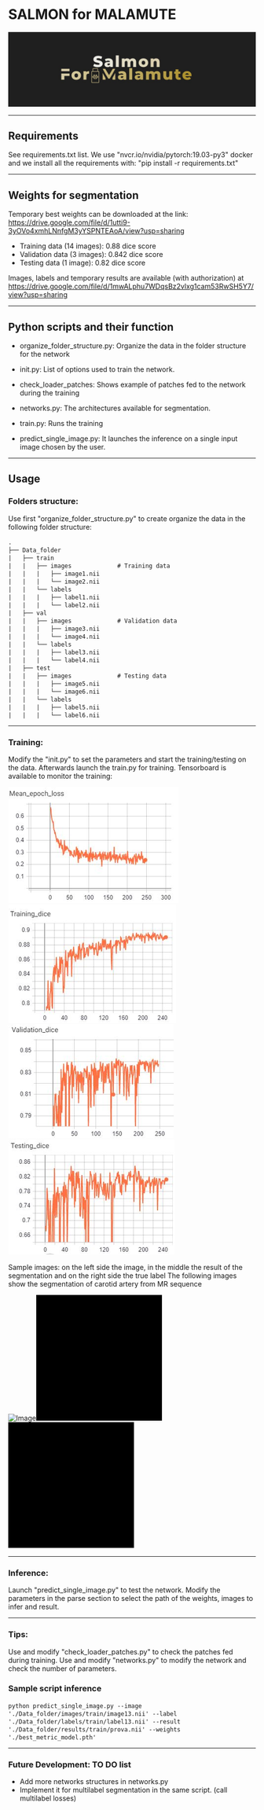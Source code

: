 # SALMON for MALAMUTE
![Salmon-logo-1](images/salmon_for_malamute.JPG)
*******************************************************************************
## Requirements
See requirements.txt list. We use "nvcr.io/nvidia/pytorch:19.03-py3" docker and we install all the requirements with:
"pip install -r requirements.txt"
*******************************************************************************
## Weights for segmentation
Temporary best weights can be downloaded at the link:
https://drive.google.com/file/d/1utti9-3yOVo4xmhLNnfgM3yYSPNTEAoA/view?usp=sharing

- Training data (14 images): 0.88 dice score
- Validation data (3 images): 0.842 dice score
- Testing data (1 image): 0.82 dice score

Images, labels and temporary results are available (with authorization) at https://drive.google.com/file/d/1mwALphu7WDqsBz2vlxg1cam53RwSH5Y7/view?usp=sharing
*******************************************************************************

## Python scripts and their function

- organize_folder_structure.py: Organize the data in the folder structure for the network

- init.py: List of options used to train the network. 

- check_loader_patches: Shows example of patches fed to the network during the training  

- networks.py: The architectures available for segmentation.

- train.py: Runs the training

- predict_single_image.py: It launches the inference on a single input image chosen by the user.
*******************************************************************************
## Usage
### Folders structure:
Use first "organize_folder_structure.py" to create organize the data in the following folder structure:


	.
	├── Data_folder                   
	|   ├── train              
	|   |   ├── images             # Training data
	|   |   |   ├── image1.nii              
	|   |   |   └── image2.nii                     
	|   |   └── labels             
	|   |   |   ├── label1.nii              
	|   |   |   └── label2.nii              
	|   ├── val               
	|   |   ├── images             # Validation data
	|   |   |   ├── image3.nii              
	|   |   |   └── image4.nii              
	|   |   └── labels             
	|   |   |   ├── label3.nii              
	|   |   |   └── label4.nii
	|   ├── test               
	|   |   ├── images             # Testing data
	|   |   |   ├── image5.nii              
	|   |   |   └── image6.nii              
	|   |   └── labels             
	|   |   |   ├── label5.nii              
	|   |   |   └── label6.nii  
*******************************************************************************
### Training:
Modify the "init.py" to set the parameters and start the training/testing on the data.
Afterwards launch the train.py for training. Tensorboard is available to monitor the training:	

![training](images/salmon3.JPG)![training2](images/salmon4.JPG)![training3](images/salmon5.JPG)![training2´4](images/salmon6.JPG)

Sample images: on the left side the image, in the middle the result of the segmentation and on the right side the true label
The following images show the segmentation of carotid artery from MR sequence

![Image](images/image.gif)![result](images/result.gif)![label](images/label.gif)
*******************************************************************************
### Inference:
Launch "predict_single_image.py" to test the network. Modify the parameters in the parse section to select the path of the weights, images to infer and result. 
*******************************************************************************
### Tips:
Use and modify "check_loader_patches.py" to check the patches fed during training. 
Use and modify "networks.py" to modify the network and check the number of parameters. 


### Sample script inference
```console
python predict_single_image.py --image './Data_folder/images/train/image13.nii' --label './Data_folder/labels/train/label13.nii' --result './Data_folder/results/train/prova.nii' --weights './best_metric_model.pth'
```
*******************************************************************************
### Future Development: TO DO list

- Add more networks structures in networks.py
- Implement it for multilabel segmentation in the same script. (call multilabel losses)
